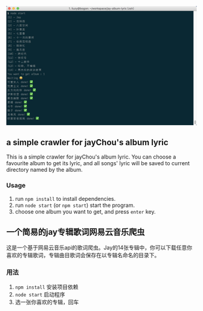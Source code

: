 ![screenshot](https://raw.githubusercontent.com/liuzy0404/jay-album-lyric/master/screenshot/screenshot.png)

## a simple crawler for jayChou's album lyric

This is a simple crawler for jayChou's album lyric. You can choose a favourite album to get its lyric, and all songs' lyric will be saved to current directory named by the album.

### Usage
1. run `npm install` to install dependencies.
2. run `node start` (or `npm start`) start the program.
3. choose one album you want to get, and press `enter` key.

## 一个简易的jay专辑歌词网易云音乐爬虫

这是一个基于网易云音乐api的歌词爬虫。Jay的14张专辑中，你可以下载任意你喜欢的专辑歌词，专辑曲目歌词会保存在以专辑名命名的目录下。

### 用法
1. `npm install` 安装项目依赖
2. `node start` 启动程序
3. 选一张你喜欢的专辑，回车